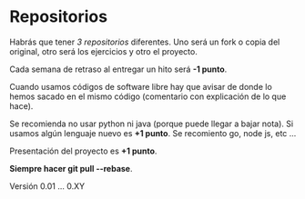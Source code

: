 # Repositorios

Habrás que tener *3 repositorios* diferentes. Uno será un fork o copia del original, otro será los ejercicios y otro el proyecto. 

Cada semana de retraso al entregar un hito será **-1 punto**.

Cuando usamos códigos de software libre hay que avisar de donde lo hemos sacado en el mismo código (comentario con explicación de lo que hace).

Se recomienda no usar python ni java (porque puede llegar a bajar nota). Si usamos algún lenguaje nuevo es **+1 punto**. Se recomiento go, node js, etc ...

Presentación del proyecto es **+1 punto**.

**Siempre hacer git pull --rebase**.

Versión 0.01 ... 0.XY